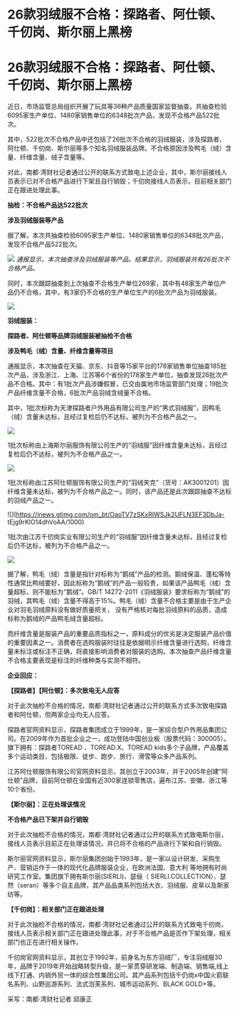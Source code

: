 # 26款羽绒服不合格：探路者、阿仕顿、千仞岗、斯尔丽上黑榜

# 26款羽绒服不合格：探路者、阿仕顿、千仞岗、斯尔丽上黑榜

近日，市场监管总局组织开展了玩具等36种产品质量国家监督抽查。共抽查检验6095家生产单位、1480家销售单位的6348批次产品，发现不合格产品522批次。

其中，522批次不合格产品中还包括了26批次不合格的羽绒服装，涉及探路者、阿仕顿、千仞岗、斯尔丽等多个知名羽绒服装品牌。不合格原因涉及鸭毛（绒）含量、纤维含量、绒子含量等。

对此，南都·湾财社记者通过公开的联系方式致电上述企业，其中，斯尔丽接线人员表示已对不合格产品进行下架且自行销毁；千仞岗接线人员表示，目前相关部门正在跟进处理此事。

**抽检：不合格产品达522批次**

**涉及羽绒服装等产品**

据了解，本次共抽查检验6095家生产单位、1480家销售单位的6348批次产品，发现不合格产品522批次。

![](https://inews.gtimg.com/om_bt/OHqmZKSR4ybsbfq1BJES2lpEQxgqrAPEmcjLgGvYzBvRUAA/1000)
_通报显示，本次抽查涉及羽绒服装等产品。结果显示，羽绒服装共有26批次不合格产品。_

同时，本次跟踪抽查到上次抽查不合格生产单位269家，其中有48家生产单位产品仍不合格，其中，有3家仍不合格的生产单位生产的6批次产品为羽绒服装。

![](https://inews.gtimg.com/om_bt/O2k1S6rbRRt78P65KxJR0GfAxIDJfaa_NzFEDH4RigSW8AA/1000)

**羽绒服装：**

**探路者、阿仕顿等品牌羽绒服装被抽检不合格**

**涉及鸭毛（绒）含量、纤维含量等项目**

通报显示，本次抽查在天猫、京东、抖音等15家平台的178家销售单位抽查185批次产品，涉及浙江、上海、江苏等6个省份的178家生产单位，抽查发现26批次产品不合格。其中：有1批次产品涉嫌假冒，已交由属地市场监管部门处理；19批次产品纤维含量不合格，6批次产品羽绒含绒量不合格。

其中，1批次标称为天津探路者户外用品有限公司生产的“男式羽绒服”，因鸭毛（绒）含量未达标，且经过复检后仍不达标，被列为不合格产品之一。

![](https://inews.gtimg.com/om_bt/OMYJS3umxGvgudgj1hDJbn5amf88I85LfQfrU2McfyNdQAA/1000)

1批次标称由上海斯尔丽服饰有限公司生产的“羽绒服”因纤维含量未达标，且经过复检后仍不达标，被列为不合格产品之一。

![](https://inews.gtimg.com/om_bt/OP1PHp_B38wmrrsXaNR3bapRVFW3u_5DsguMfTFKpS6LAAA/1000)

1批次标称由江苏阿仕顿服饰有限公司生产的“羽绒夹克”（货号：AK3001201）因纤维含量未达标，被列为不合格产品之一。同时，该产品还是此次跟踪抽查不达标的羽绒产品之一。

![](https://inews.gtimg.com/om_bt/OaoTV7zSKxRIWSJk2UFLN3EF3DbJa-
tEjg9rKlO14dhVoAA/1000)

1批次由江苏千仞岗实业有限公司生产的“羽绒服”因纤维含量未达标，且经过复检后仍不达标，被列为不合格产品之一。

![](https://inews.gtimg.com/om_bt/OcNstZey1G6CeGS_YhDQqcFotThz6-cm5DPzdZ2Wt1R_wAA/1000)

据了解，鸭毛（绒）含量是指针对标称为“鹅绒”产品的检测。鹅绒保温、蓬松等特性通常比鸭绒要好，因此标称为“鹅绒”的产品一般较贵，如果该产品鸭毛（绒）含量超标，则不能标为“鹅绒”。GB/T
14272-2011《羽绒服装》要求标称为“鹅绒”的羽绒，其鸭毛（绒）含量不得高于15%。鸭毛（绒）含量不合格主要是由于生产企业对羽毛羽绒原料没有做好质量把关，
没有严格核对每批羽绒原料的品质，造成标称为鹅绒的产品鸭毛绒含量超标。

而纤维含量是服装产品的重要品质指标之一，原料成分的优劣是决定服装产品价值的重要因素之一。消费者在选购服装时往往是依据明示纤维含量进行选购，纤维含量未标注或标注不正确，将直接影响消费者对服装的选购。本次抽查产品纤维含量不合格主要表现是标注的纤维种类与实测不相符。

**企业回应：**

**【探路者】【阿仕顿】：多次致电无人应答**

对于此次抽检不合格的情况，南都·湾财社记者通过公开的联系方式多次致电探路者和阿仕顿，但两家企业均无人应答。

探路者官网资料显示，探路者集团成立于1999年，是一家综合型户外用品集团公司。在2009年作为首批企业之一，成功登陆中国创业板（股票代码：300005）。旗下拥有：探路者TOREAD
、TOREAD.X、TOREAD kids多个子品牌，产品覆盖多个运动类目，包括极限、徒步、跑步、旅行、滑雪等众多产品系列。

江苏阿仕顿服饰有限公司官网资料显示，其创立于2003年，并于2005年创建“阿仕顿”品牌，目前阿仕顿在全国有近300家连锁零售店，遍布江苏、安徽、浙江等10个省份。

**【斯尔丽】：正在处理该情况**

**不合格产品已下架并自行销毁**

对于此次抽检不合格的情况，南都·湾财社记者通过公开的联系方式致电斯尔丽，接线人员表示目前正在处理该情况，并已将不合格的产品进行下架和自行销毁。

斯尔丽官网资料显示，斯尔丽集团创始于1993年，是一家以设计研发、采购生产、营销运作于一体的现代化品牌服装企业，在欧洲法国、意大利
等地拥有时尚研究工作室。集团旗下拥有斯尔丽(SIERLI)、瑟俪（
SIERLI.COLLECTION）、瑟然（seran）等多个自主品牌，其产品品类系列包括大衣、羽绒服、皮草以及斯家纺等。

**【千仞岗】：相关部门正在跟进处理**

对于此次抽检不合格的情况，南都·湾财社记者通过公开的联系方式致电千仞岗，接线人员表示相关部门正在跟进处理此事，对于不合格产品是否作下架处理，相关部门也正在进行相关操作。

千仞岗官网资料显示，其创立于1992年，前身名为东方羽绒厂，专注羽绒服30年，品牌于2019年开始战略转型升级，是一家贯穿研发端、制造端、销售端,线上线下打通、内销外贸一体的综合性集团公司。其产品系列包括千仍岗x中国火箭联名系列、山野巡游系列、法式泡芙系列、城市运动系列、BLACK
GOLD+等。

采写：南都·湾财社记者 邱康正


